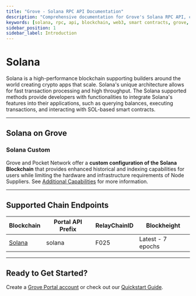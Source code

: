 ```yaml
---
title: "Grove - Solana RPC API Documentation"
description: "Comprehensive documentation for Grove's Solana RPC API, covering endpoint details and integration strategies for blockchain developers."
keywords: [solana, rpc, api, blockchain, web3, smart contracts, grove, pocket, pokt]
sidebar_position: 1
sidebar_label: Introduction
---
```


# Solana

Solana is a high-performance blockchain supporting builders around the world creating crypto apps that scale. Solana's unique architecture allows for fast transaction processing and high throughput. The Solana supported methods provide developers with functionalities to integrate Solana's features into their applications, such as querying balances, executing transactions, and interacting with SOL-based smart contracts.

---

## Solana on Grove

### Solana Custom

Grove and Pocket Network offer a **custom configuration of the Solana Blockchain** that provides enhanced historical and indexing capabilities for users while limiting the hardware and infrastructure requirements of Node Suppliers. See [Additional Capabilities](./endpoints/solana#additional-capabilities) for more information.

---

## Supported Chain Endpoints

| Blockchain                                   | Portal API Prefix | RelayChainID | Blockheight        |
| -------------------------------------------- | ----------------- | ------------ | ------------------ |
| [Solana](./endpoints/solana)   | solana    | F025         | Latest - 7 epochs  |

---

## Ready to Get Started?

Create a [Grove Portal account](https://portal.grove.city) or check out our [Quickstart Guide](/guides/getting-started/quickstart).
